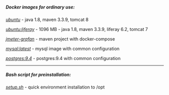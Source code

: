 ##### Docker images for ordinary use:

*[ubuntu](https://github.com/solairerove/docker/tree/master/ubuntu)* - java 1.8, maven 3.3.9, tomcat 8

*[ubuntu:liferay](https://github.com/solairerove/docker/tree/master/ubuntu-liferay)* - 1096 MB - java 1.8, maven 3.3.9, liferay 6.2, tomcat 7

*[jmeter-grafan](https://github.com/solairerove/jmeter-grafana)* - maven project with docker-compose

*[mysql:latest](https://github.com/solairerove/docker/tree/master/db/mysql)* - mysql image with common configuration

*[postgres:9.4](https://github.com/solairerove/docker/tree/master/db/postgres)* - postgres:9.4 with common configuration
___

##### Bash script for preinstallation:

*[setup.sh](https://github.com/solairerove/docker/tree/master/bash)* - quick environment installation to /opt
